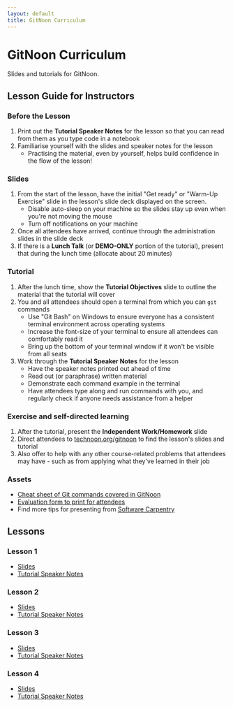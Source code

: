 ```yaml
---
layout: default
title: GitNoon Curriculum
---
```


# GitNoon Curriculum

Slides and tutorials for GitNoon.

## Lesson Guide for Instructors

### Before the Lesson

1. Print out the **Tutorial Speaker Notes** for the lesson so that you can read from them as you type code in a notebook
2. Familiarise yourself with the slides and speaker notes for the lesson
   * Practising the material, even by yourself, helps build confidence in the flow of the lesson!

### Slides

1. From the start of the lesson, have the initial "Get ready" or "Warm-Up Exercise" slide in the lesson's slide deck displayed on the screen.
   * Disable auto-sleep on your machine so the slides stay up even when you're not moving the mouse
   * Turn off notifications on your machine
2. Once all attendees have arrived, continue through the administration slides in the slide deck
3. If there is a **Lunch Talk** (or **DEMO-ONLY** portion of the tutorial), present that during the lunch time (allocate about 20 minutes)

### Tutorial

1. After the lunch time, show the **Tutorial Objectives** slide to outline the material that the tutorial will cover
2. You and all attendees should open a terminal from which you can `git` commands
   * Use "Git Bash" on Windows to ensure everyone has a consistent terminal environment across operating systems
   * Increase the font-size of your terminal to ensure all attendees can comfortably read it
   * Bring up the bottom of your terminal window if it won't be visible from all seats
3. Work through the **Tutorial Speaker Notes** for the lesson
   * Have the speaker notes printed out ahead of time
   * Read out (or paraphrase) written material
   * Demonstrate each command example in the terminal
   * Have attendees type along and run commands with you, and regularly check if anyone needs assistance from a helper

### Exercise and self-directed learning

1. After the tutorial, present the **Independent Work/Homework** slide
2. Direct attendees to [technoon.org/gitnoon](https://technoon.org/gitnoon) to find the lesson's slides and tutorial
3. Also offer to help with any other course-related problems that attendees may have - such as from applying what they've learned in their job

### Assets

* [Cheat sheet of Git commands covered in GitNoon](https://technoon.org/gitnoon/cheatsheet/gitnoon_cheatsheet.pdf)
* [Evaluation form to print for attendees](https://technoon.org/gitnoon/evaluation/gitnoon_evaluation_form.pdf)
* Find more tips for presenting from [Software Carpentry](https://carpentries.github.io/instructor-training/instructor/17-live.html#top-ten-tips-for-participatory-live-coding-in-a-workshop)

## Lessons

### Lesson 1

* [Slides](https://technoon.org/gitnoon/lesson_1/slides.html)
* [Tutorial Speaker Notes](https://technoon.org/gitnoon/lesson_1/tutorial.html)

### Lesson 2

* [Slides](https://technoon.org/gitnoon/lesson_2/slides.html)
* [Tutorial Speaker Notes](https://technoon.org/gitnoon/lesson_2/tutorial.html)

### Lesson 3

* [Slides](https://technoon.org/gitnoon/lesson_3/slides.html)
* [Tutorial Speaker Notes](https://technoon.org/gitnoon/lesson_3/tutorial.html)

### Lesson 4

* [Slides](https://technoon.org/gitnoon/lesson_4/slides.html)
* [Tutorial Speaker Notes](https://technoon.org/gitnoon/lesson_4/tutorial.html)